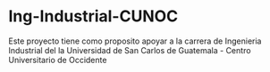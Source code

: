 # Ing-Industrial-CUNOC
Este proyecto tiene como proposito apoyar a la carrera de Ingenieria Industrial del la Universidad de San Carlos de Guatemala - Centro Universitario de Occidente
